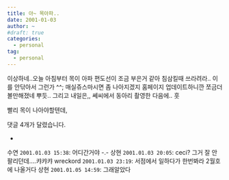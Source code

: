 ```yaml
---
title: 아~ 목아파..
date: 2001-01-03
author: ~
#draft: true
categories:
  - personal
tag:
  - personal
---
```




이상하네..오늘 아침부터 목이 아파
편도선이 조금 부은거 같아
침삼킬때 쓰라려라..
이를 안닦아서 그런가 ^^;
매실쥬스마시면 좀 나아지겠지
홈페이지 업데이트하니깐 쪼금더 볼만해졌네
뿌듯..
그리고 내일은,,
쎄씨에서 동아리 촬영한 다음에..
훗

빨리 목이 나아야할텐데,


 댓글  4개가 달렸습니다.

- 
수연 `2001.01.03 15:38`: 
어디간거야 -.-
상현 `2001.01.03 20:05`: 
ceci? 그거 잘 안팔리던데....캬캬캬
wreckord `2001.01.03 23:19`: 
서점에서 일하다가 한번봐라 2월호에 나올거다
상현 `2001.01.05 14:59`: 
그래알았다




